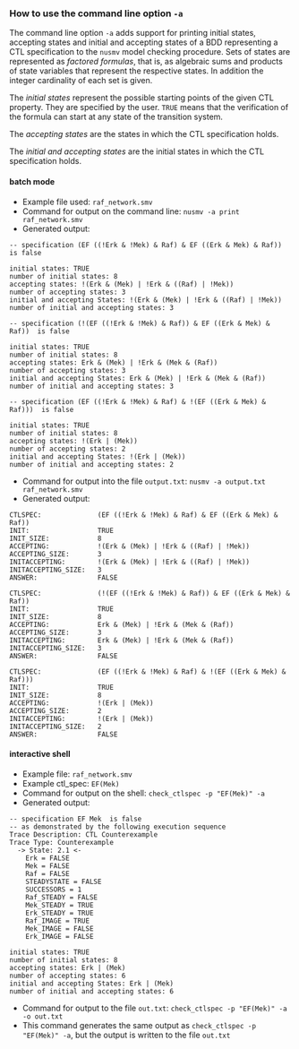 ### How to use the command line option `-a`

The command line option `-a` adds support for printing initial states, accepting states and initial and accepting states of a BDD representing a CTL specification to the `nusmv` model checking procedure.
Sets of states are represented as _factored formulas_, that is, as algebraic sums and products of state variables that represent the respective states.
In addition the integer cardinality of each set is given.

The _initial states_ represent the possible starting points of the given CTL property. They are specified by the user. `TRUE` means that the verification of the formula can start at any state of the transition system.

The _accepting states_ are the states in which the CTL specification holds.

The _initial and accepting states_ are the initial states in which the CTL specification holds.



#### batch mode

- Example file used: `raf_network.smv`
- Command for output on the command line: `nusmv -a print raf_network.smv`
- Generated output:

```
-- specification (EF ((!Erk & !Mek) & Raf) & EF ((Erk & Mek) & Raf))  is false

initial states: TRUE
number of initial states: 8
accepting states: !(Erk & (Mek) | !Erk & ((Raf) | !Mek))
number of accepting states: 3
initial and accepting States: !(Erk & (Mek) | !Erk & ((Raf) | !Mek))
number of initial and accepting states: 3

-- specification (!(EF ((!Erk & !Mek) & Raf)) & EF ((Erk & Mek) & Raf))  is false

initial states: TRUE
number of initial states: 8
accepting states: Erk & (Mek) | !Erk & (Mek & (Raf))
number of accepting states: 3
initial and accepting States: Erk & (Mek) | !Erk & (Mek & (Raf))
number of initial and accepting states: 3

-- specification (EF ((!Erk & !Mek) & Raf) & !(EF ((Erk & Mek) & Raf)))  is false

initial states: TRUE
number of initial states: 8
accepting states: !(Erk | (Mek))
number of accepting states: 2
initial and accepting States: !(Erk | (Mek))
number of initial and accepting states: 2

```

- Command for output into the file `output.txt`: `nusmv -a output.txt raf_network.smv`
- Generated output:

```
CTLSPEC:              (EF ((!Erk & !Mek) & Raf) & EF ((Erk & Mek) & Raf))
INIT:                 TRUE
INIT_SIZE:            8
ACCEPTING:            !(Erk & (Mek) | !Erk & ((Raf) | !Mek))
ACCEPTING_SIZE:       3
INITACCEPTING:        !(Erk & (Mek) | !Erk & ((Raf) | !Mek))
INITACCEPTING_SIZE:   3
ANSWER:               FALSE

CTLSPEC:              (!(EF ((!Erk & !Mek) & Raf)) & EF ((Erk & Mek) & Raf))
INIT:                 TRUE
INIT_SIZE:            8
ACCEPTING:            Erk & (Mek) | !Erk & (Mek & (Raf))
ACCEPTING_SIZE:       3
INITACCEPTING:        Erk & (Mek) | !Erk & (Mek & (Raf))
INITACCEPTING_SIZE:   3
ANSWER:               FALSE

CTLSPEC:              (EF ((!Erk & !Mek) & Raf) & !(EF ((Erk & Mek) & Raf)))
INIT:                 TRUE
INIT_SIZE:            8
ACCEPTING:            !(Erk | (Mek))
ACCEPTING_SIZE:       2
INITACCEPTING:        !(Erk | (Mek))
INITACCEPTING_SIZE:   2
ANSWER:               FALSE

```


#### interactive shell

- Example file: `raf_network.smv`
- Example ctl_spec: `EF(Mek)`
- Command for output on the shell: `check_ctlspec -p "EF(Mek)" -a`
- Generated output:

```
-- specification EF Mek  is false
-- as demonstrated by the following execution sequence
Trace Description: CTL Counterexample 
Trace Type: Counterexample 
  -> State: 2.1 <-
    Erk = FALSE
    Mek = FALSE
    Raf = FALSE
    STEADYSTATE = FALSE
    SUCCESSORS = 1
    Raf_STEADY = FALSE
    Mek_STEADY = TRUE
    Erk_STEADY = TRUE
    Raf_IMAGE = TRUE
    Mek_IMAGE = FALSE
    Erk_IMAGE = FALSE

initial states: TRUE
number of initial states: 8
accepting states: Erk | (Mek)
number of accepting states: 6
initial and accepting States: Erk | (Mek)
number of initial and accepting states: 6

```

- Command for output to the file `out.txt`: `check_ctlspec -p "EF(Mek)" -a -o out.txt`
- This command generates the same output as `check_ctlspec -p "EF(Mek)" -a`, but the output is written to the file `out.txt`

